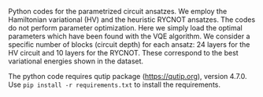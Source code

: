 Python codes for the parametrized circuit ansatzes.
We employ the Hamiltonian variational (HV) and the heuristic RYCNOT ansatzes.
The codes do not perform parameter optimization.
Here we simply load the optimal parameters which have been found with the VQE algorithm.
We consider a specific number of blocks (circuit depth) for each ansatz: 24 layers for the HV circuit and 10 layers for the RYCNOT.
These correspond to the best variational energies shown in the dataset.

The python code requires qutip package (https://qutip.org), version 4.7.0. Use `pip install -r requirements.txt` to install the requirements.
